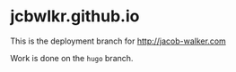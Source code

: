 # jcbwlkr.github.io

This is the deployment branch for http://jacob-walker.com

Work is done on the `hugo` branch.
